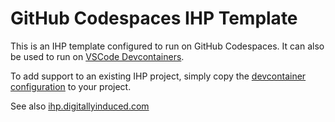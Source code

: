# GitHub Codespaces IHP Template

This is an IHP template configured to run on GitHub Codespaces. It can also be used to run on [VSCode Devcontainers](https://code.visualstudio.com/docs/devcontainers/containers). 

To add support to an existing IHP project, simply copy the [devcontainer configuration](.devcontainer/devcontainer.json) to your project.

See also [ihp.digitallyinduced.com](https://ihp.digitallyinduced.com/)
